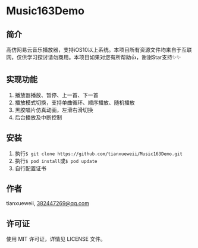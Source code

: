 # Music163Demo

## 简介

高仿网易云音乐播放器，支持iOS10以上系统。本项目所有资源文件均来自于互联网，仅供学习探讨请勿商用。本项目如果对您有所帮助👍，谢谢Star支持✨✨

## 实现功能

1. 播放器播放、暂停、上一首、下一首
2. 播放模式切换，支持单曲循环、顺序播放、随机播放
3. 黑胶唱片仿真动画，左滑右滑切换
4. 后台播放及中断控制

## 安装

1. 执行`$ git clone https://github.com/tianxueweii/Music163Demo.git`
2. 执行`$ pod install`或`$ pod update`
3. 自行配置证书

## 作者

tianxueweii, 382447269@qq.com

## 许可证

使用 MIT 许可证，详情见 LICENSE 文件。
